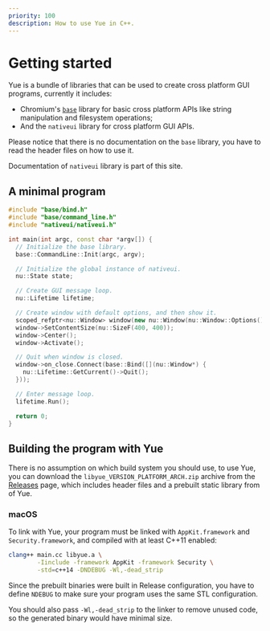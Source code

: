 ```yaml
---
priority: 100
description: How to use Yue in C++.
---
```


# Getting started

Yue is a bundle of libraries that can be used to create cross platform GUI
programs, currently it includes:

* Chromium's [`base`][base] library for basic cross platform APIs like
  string manipulation and filesystem operations;
* And the `nativeui` library for cross platform GUI APIs.

Please notice that there is no documentation on the `base` library, you have to
read the header files on how to use it.

Documentation of `nativeui` library is part of this site.

## A minimal program

```c++
#include "base/bind.h"
#include "base/command_line.h"
#include "nativeui/nativeui.h"

int main(int argc, const char *argv[]) {
  // Initialize the base library.
  base::CommandLine::Init(argc, argv);

  // Initialize the global instance of nativeui.
  nu::State state;

  // Create GUI message loop.
  nu::Lifetime lifetime;

  // Create window with default options, and then show it.
  scoped_refptr<nu::Window> window(new nu::Window(nu::Window::Options()));
  window->SetContentSize(nu::SizeF(400, 400));
  window->Center();
  window->Activate();

  // Quit when window is closed.
  window->on_close.Connect(base::Bind([](nu::Window*) {
    nu::Lifetime::GetCurrent()->Quit();
  }));

  // Enter message loop.
  lifetime.Run();

  return 0;
}
```

## Building the program with Yue

There is no assumption on which build system you should use, to use Yue, you can
download the `libyue_VERSION_PLATFORM_ARCH.zip` archive from the
[Releases][releases] page, which includes header files and a prebuilt static
library from of Yue.

### macOS

To link with Yue, your program must be linked with `AppKit.framework` and
`Security.framework`, and compiled with at least C++11 enabled:

```bash
clang++ main.cc libyue.a \
        -Iinclude -framework AppKit -framework Security \
        -std=c++14 -DNDEBUG -Wl,-dead_strip
```

Since the prebuilt binaries were built in Release configuration, you have to
define `NDEBUG` to make sure your program uses the same STL configuration.

You should also pass `-Wl,-dead_strip` to the linker to remove unused code, so
the generated binary would have minimal size.

[base]: https://chromium.googlesource.com/chromium/src/base/
[releases]: https://github.com/yue/yue/releases
